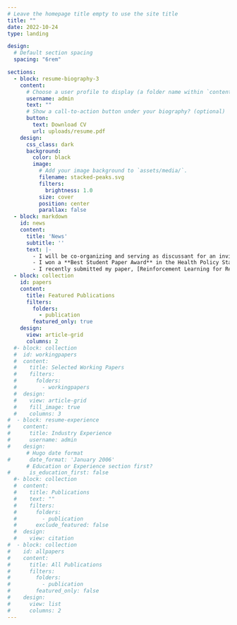 ```yaml
---
# Leave the homepage title empty to use the site title
title: ""
date: 2022-10-24
type: landing

design:
  # Default section spacing
  spacing: "6rem"

sections:
  - block: resume-biography-3
    content:
      # Choose a user profile to display (a folder name within `content/authors/`)
      username: admin
      text: ""
      # Show a call-to-action button under your biography? (optional)
      button:
        text: Download CV
        url: uploads/resume.pdf
    design:
      css_class: dark
      background:
        color: black
        image:
          # Add your image background to `assets/media/`.
          filename: stacked-peaks.svg
          filters:
            brightness: 1.0
          size: cover
          position: center
          parallax: false
  - block: markdown
    id: news
    content:
      title: 'News'
      subtitle: ''
      text: |-
        - I will be co-organizing and serving as discussant for an invited session entitled **"Study designs for social networks at different stages of the experimental process"** at JSM in August.
        - I won a **Best Student Paper Award** in the Health Policy Statistics Section for my paper, **"Reinforcement Learning for Respondent-Driven Sampling"**. I will be presenting on this work in the HPSS invited session at JSM in August.
        - I recently submitted my paper, [Reinforcement Learning for Respondent-Driven Sampling](https://arxiv.org/abs/2501.01505).
  - block: collection
    id: papers
    content:
      title: Featured Publications
      filters:
        folders:
          - publication
        featured_only: true
    design:
      view: article-grid
      columns: 2
  #- block: collection
  #  id: workingpapers
  #  content:
  #    title: Selected Working Papers
  #    filters:
  #      folders:
  #        - workingpapers
  #  design:
  #    view: article-grid
  #    fill_image: true
  #    columns: 3
#  - block: resume-experience
#    content:
#      title: Industry Experience
#      username: admin
#    design:
      # Hugo date format
#      date_format: 'January 2006'
      # Education or Experience section first?
#      is_education_first: false
  #- block: collection
  #  content:
  #    title: Publications
  #    text: ""
  #    filters:
  #      folders:
  #        - publication
  #      exclude_featured: false
  #  design:
  #    view: citation
#  - block: collection
#    id: allpapers
#    content:
#      title: All Publications
#      filters:
#        folders:
#          - publication
#        featured_only: false
#    design:
#      view: list
#      columns: 2
---
```

